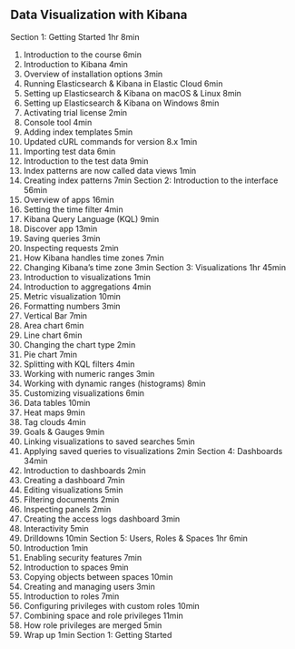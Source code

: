 ## Data Visualization with Kibana

Section 1: Getting Started
1hr 8min
1. Introduction to the course
6min
2. Introduction to Kibana
4min
3. Overview of installation options
3min
4. Running Elasticsearch &amp; Kibana in Elastic Cloud
6min
5. Setting up Elasticsearch &amp; Kibana on macOS &amp; Linux
8min
6. Setting up Elasticsearch &amp; Kibana on Windows
8min
7. Activating trial license
2min
8. Console tool
4min
9. Adding index templates
5min
10. Updated cURL commands for version 8.x
1min
11. Importing test data
6min
12. Introduction to the test data
9min
13. Index patterns are now called data views
1min
14. Creating index patterns
7min
Section 2: Introduction to the interface
56min
15. Overview of apps
16min
16. Setting the time filter
4min
17. Kibana Query Language (KQL)
9min
18. Discover app
13min
19. Saving queries
3min
20. Inspecting requests
2min
21. How Kibana handles time zones
7min
22. Changing Kibana’s time zone
3min
Section 3: Visualizations
1hr 45min
23. Introduction to visualizations
1min
24. Introduction to aggregations
4min
25. Metric visualization
10min
26. Formatting numbers
3min
27. Vertical Bar
7min
28. Area chart
6min
29. Line chart
6min
30. Changing the chart type
2min
31. Pie chart
7min
32. Splitting with KQL filters
4min
33. Working with numeric ranges
3min
34. Working with dynamic ranges (histograms)
8min
35. Customizing visualizations
6min
36. Data tables
10min
37. Heat maps
9min
38. Tag clouds
4min
39. Goals &amp; Gauges
9min
40. Linking visualizations to saved searches
5min
41. Applying saved queries to visualizations
2min
Section 4: Dashboards
34min
42. Introduction to dashboards
2min
43. Creating a dashboard
7min
44. Editing visualizations
5min
45. Filtering documents
2min
46. Inspecting panels
2min
47. Creating the access logs dashboard
3min
48. Interactivity
5min
49. Drilldowns
10min
Section 5: Users, Roles &amp; Spaces
1hr 6min
50. Introduction
1min
51. Enabling security features
7min
52. Introduction to spaces
9min
53. Copying objects between spaces
10min
54. Creating and managing users
3min
55. Introduction to roles
7min
56. Configuring privileges with custom roles
10min
57. Combining space and role privileges
11min
58. How role privileges are merged
5min
59. Wrap up
1min
Section 1: Getting Started